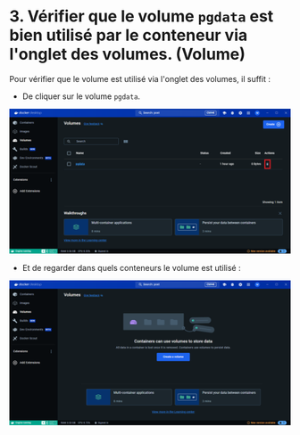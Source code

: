 # 3. Vérifier que le volume `pgdata` est bien utilisé par le conteneur via l'onglet des volumes. (Volume)

Pour vérifier que le volume est utilisé via l'onglet des volumes, il suffit :

- De cliquer sur le volume `pgdata`.

![](./assets/dd.png)

- Et de regarder dans quels conteneurs le volume est utilisé :

![](./assets/dd-2.png)